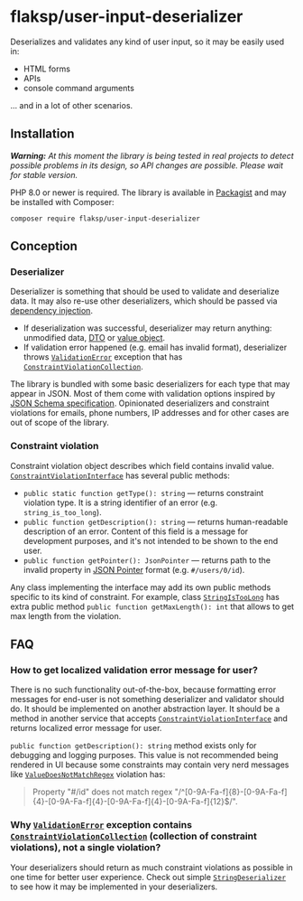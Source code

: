 # flaksp/user-input-deserializer

Deserializes and validates any kind of user input, so it may be easily used in:

* HTML forms
* APIs
* console command arguments

... and in a lot of other scenarios.

## Installation

***Warning:** At this moment the library is being tested in real projects to detect possible problems in its design, so API changes are possible. Please wait for stable version.*

PHP 8.0 or newer is required. The library is available in [Packagist](https://packagist.org/packages/flaksp/user-input-deserializer) and may be installed with Composer:

```console
composer require flaksp/user-input-deserializer
```

## Conception

### Deserializer

Deserializer is something that should be used to validate and deserialize data. It may also re-use other deserializers, which should be passed via [dependency injection](https://en.wikipedia.org/wiki/Dependency_injection).

* If deserialization was successful, deserializer may return anything: unmodified data, [DTO](https://en.wikipedia.org/wiki/Data_transfer_object) or [value object](https://en.wikipedia.org/wiki/Value_object).
* If validation error happened (e.g. email has invalid format), deserializer throws [`ValidationError`](src/Exception/ValidationError.php) exception that has [`ConstraintViolationCollection`](src/ConstraintViolation/ConstraintViolationCollection.php).

The library is bundled with some basic deserializers for each type that may appear in JSON. Most of them come with validation options inspired by [JSON Schema specification](https://json-schema.org/specification.html). Opinionated deserializers and constraint violations for emails, phone numbers, IP addresses and for other cases are out of scope of the library.

### Constraint violation

Constraint violation object describes which field contains invalid value. [`ConstraintViolationInterface`](src/ConstraintViolation/ConstraintViolationInterface.php) has several public methods:

* `public static function getType(): string` — returns constraint violation type. It is a string identifier of an error (e.g. `string_is_too_long`).
* `public function getDescription(): string` — returns human-readable description of an error. Content of this field is a message for development purposes, and it's not intended to be shown to the end user.
* `public function getPointer(): JsonPointer` — returns path to the invalid property in [JSON Pointer](https://tools.ietf.org/html/rfc6901) format (e.g. `#/users/0/id`).

Any class implementing the interface may add its own public methods specific to its kind of constraint. For example, class [`StringIsTooLong`](src/ConstraintViolation/StringIsTooLong.php) has extra public method `public function getMaxLength(): int` that allows to get max length from the violation.

## FAQ

### How to get localized validation error message for user?

There is no such functionality out-of-the-box, because formatting error messages for end-user is not something deserializer and validator should do. It should be implemented on another abstraction layer. It should be a method in another service that accepts [`ConstraintViolationInterface`](src/ConstraintViolation/ConstraintViolationInterface.php) and returns localized error message for user.

`public function getDescription(): string` method exists only for debugging and logging purposes. This value is not recommended being rendered in UI because some constraints may contain very nerd messages like [`ValueDoesNotMatchRegex`](src/ConstraintViolation/ValueDoesNotMatchRegex.php) violation has:

> Property "#/id" does not match regex "/^[0-9A-Fa-f]{8}-[0-9A-Fa-f]{4}-[0-9A-Fa-f]{4}-[0-9A-Fa-f]{4}-[0-9A-Fa-f]{12}$/".

### Why [`ValidationError`](src/Exception/ValidationError.php) exception contains [`ConstraintViolationCollection`](src/ConstraintViolation/ConstraintViolationCollection.php) (collection of constraint violations), not a single violation?

Your deserializers should return as much constraint violations as possible in one time for better user experience. Check out simple [`StringDeserializer`](src/Deserializer/StringDeserializer.php) to see how it may be implemented in your deserializers.
